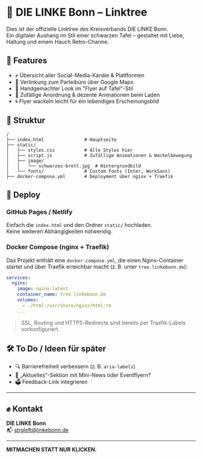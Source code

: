 # 🔗 DIE LINKE Bonn – Linktree

Dies ist der offizielle Linktree des Kreisverbands DIE LINKE Bonn.  
Ein digitaler Aushang im Stil einer schwarzen Tafel – gestaltet mit Liebe, Haltung und einem Hauch Retro-Charme.

## 🚩 Features

- ✊ Übersicht aller Social-Media-Kanäle & Plattformen
- 📍 Verlinkung zum Parteibüro über Google Maps
- 🎨 Handgemachter Look im "Flyer auf Tafel"-Stil
- 🔁 Zufällige Anordnung & dezente Animationen beim Laden
- 🌀 Flyer wackeln leicht für ein lebendiges Erscheinungsbild

## 📂 Struktur

```
/
├── index.html               # Hauptseite
├── static/
│   ├── styles.css           # Alle Styles hier
│   ├── script.js            # Zufällige Animationen & Wackelbewegung
│   ├── image/
│   │   └── schwarzes-brett.jpg  # Hintergrundbild
│   └── fonts/               # Custom Fonts (Inter, WorkSans)
├── docker-compose.yml       # Deployment über nginx + Traefik
```

## 🚀 Deploy

### GitHub Pages / Netlify

Einfach die `index.html` und den Ordner `static/` hochladen.  
Keine weiteren Abhängigkeiten notwendig.

### Docker Compose (nginx + Traefik)

Das Projekt enthält eine `docker-compose.yml`, die einen Nginx-Container startet und über Traefik erreichbar macht (z. B. unter `tree.linkebonn.de`):

```yaml
services:
  nginx:
    image: nginx:latest
    container_name: tree.linkebonn.de
    volumes:
      - ./html:/usr/share/nginx/html:ro
    ...
```

> SSL, Routing und HTTPS-Redirects sind bereits per Traefik-Labels vorkonfiguriert.

## 🛠️ To Do / Ideen für später

- 🔍 Barrierefreiheit verbessern (z. B. `aria-labels`)
- 📸 „Aktuelles“-Sektion mit Mini-News oder Eventflyern?
- 🗳️ Feedback-Link integrieren

---

## ✊ Kontakt

**DIE LINKE Bonn**  
📬 strgleft@linkebonn.de

---

**MITMACHEN STATT NUR KLICKEN.**

